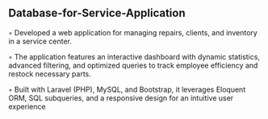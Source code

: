 ## Database-for-Service-Application
◦ Developed a web application for managing repairs, clients, and inventory in a service center. 

◦ The application features an interactive dashboard with dynamic statistics, advanced filtering, and optimized queries to track employee efficiency and restock necessary parts. 

◦ Built with Laravel (PHP), MySQL, and Bootstrap, it leverages Eloquent ORM, SQL subqueries, and a responsive design for an intuitive user experience

